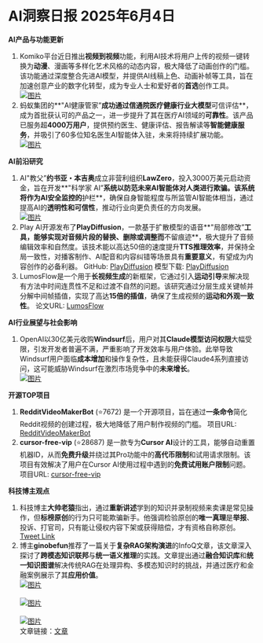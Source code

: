 # AI洞察日报 2025年6月4日

**AI产品与功能更新**

1.  Komiko平台近日推出**视频到视频**功能，利用AI技术将用户上传的视频一键转换为**动漫**、漫画等多样化艺术风格的动态内容，极大降低了动画创作的门槛。该功能通过深度整合先进AI模型，并提供AI线稿上色、动画补帧等工具，旨在加速创意产业的数字化转型，成为专业人士和爱好者的**首选**创作工具。
    <br/> [![图片](https://upload.chinaz.com/2025/0604/6388464889049235843422625.png "img")](https://upload.chinaz.com/2025/0604/6388464889049235843422625.png) <br/>
2.  蚂蚁集团的**"AI健康管家”**成功通过信通院医疗健康行业大模型**可信评估**，成为首批获认可的产品之一，进一步提升了其在医疗AI领域的**可靠性**。该产品已服务超**4000万用户**，提供预约医生、健康评估、报告解读等**智能健康服务**，并吸引了60多位知名医生AI智能体入驻，未来将持续扩展功能。
    <br/> [![图片](https://pic.chinaz.com/picmap/202309121506505395_0.jpg "img")](https://pic.chinaz.com/picmap/202309121506505395_0.jpg) <br/>

**AI前沿研究**

1.  AI"教父”**约书亚・本吉奥**成立非营利组织**LawZero**，投入3000万美元启动资金，旨在开发**"科学家 AI”**系统以防范未来AI智能体对人类进行欺骗。该系统将作为AI安全监控的**护栏**，确保自身智能程度与所监管AI智能体相当，通过提高AI的**透明性和可信性**，推动行业向更负责任的方向发展。
    <br/> [![图片](https://pic.chinaz.com/picmap/202412271635326771_0.jpg "img")](https://pic.chinaz.com/picmap/202412271635326771_0.jpg) <br/>
2.  Play AI开源发布了**PlayDiffusion**，一款基于扩散模型的语音**"局部修改”**工具，能够实现对音频片段的替换、删除或调整而**不留痕迹**，极大提升了音频编辑效率和自然度。该技术能以高达50倍的速度提升**TTS推理效率**，并保持全局一致性，对播客制作、AI配音和内容纠错等场景具有**重要意义**，有望成为内容创作的必备利器。
    GitHub: [PlayDiffusion](https://github.com/playht/PlayDiffusion) 模型下载: [PlayDiffusion](https://huggingface.co/PlayHT/PlayDiffusion)
3.  LumosFlow是一个用于**长视频生成**的新框架，它通过引入**运动引导**来解决现有方法中时间连贯性不足和过渡不自然的问题。该研究通过分层生成关键帧并分解中间帧插值，实现了高达**15倍的插值**，确保了生成视频的**运动和外观一致性**。
    论文URL: [LumosFlow](https://arxiv.org/abs/2506.02497)

**AI行业展望与社会影响**

1.  OpenAI以30亿美元收购**Windsurf**后，用户对其**Claude模型访问权限**大幅受限，引发开发者普遍不满，严重影响了开发效率与用户体验。此举导致Windsurf用户面临**成本增加**和操作复杂性，且未能获得Claude4系列直接访问，这可能威胁Windsurf在激烈市场竞争中的**未来增长**。
    <br/> [![图片](https://pic.chinaz.com/picmap/202502061719371797_2.jpg "img")](https://pic.chinaz.com/picmap/202502061719371797_2.jpg) <br/>

**开源TOP项目**

1.  **RedditVideoMakerBot** (⭐7672) 是一个开源项目，旨在通过**一条命令**简化Reddit视频的创建过程，极大地降低了用户制作视频的门槛。
    项目URL: [RedditVideoMakerBot](https://github.com/elebumm/RedditVideoMakerBot)
2.  **cursor-free-vip** (⭐28687) 是一款专为**Cursor AI**设计的工具，能够自动重置机器ID，从而**免费升级**并绕过其Pro功能中的**高代币限制**和试用请求限制。该项目有效解决了用户在Cursor AI使用过程中遇到的**免费试用账户限制**问题。
    项目URL: [cursor-free-vip](https://github.com/yeongpin/cursor-free-vip)

**科技博主观点**

1.  科技博主**大帅老猿**指出，通过**重新讲述**学到的知识并录制视频来卖课是常见操作，但**标榜原创**的行为只可能欺骗新手。他强调检验原创的**唯一真理**是**举报**、投诉、打官司，只有能让侵权内容下架或获得赔偿，才有资格自称原创。
    [Tweet Link](https://x.com/ezshine/status/1930068772146295153)
2.  博主**ginobefun**推荐了一篇关于**复杂RAG架构演进**的InfoQ文章，该文章深入探讨了**跨模态知识联邦**与**统一语义推理**的实践。文章提出通过**融合知识库**和**统一知识图谱**解决传统RAG在处理异构、多模态知识时的挑战，并通过医疗和金融案例展示了其**应用价值**。
<br/> [![图片](https://pbs.twimg.com/media/Gsj5vqPa0AAPVEa?format=jpg&name=orig "img")](https://pbs.twimg.com/media/Gsj5vqPa0AAPVEa?format=jpg&name=orig) <br/> <br/> [![图片](https://pbs.twimg.com/media/Gsj52bAasAIfgTI?format=jpg&name=orig "img")](https://pbs.twimg.com/media/Gsj52bAasAIfgTI?format=jpg&name=orig) <br/> <br/> [![图片](https://pbs.twimg.com/media/Gsj54ksasAADTeL?format=jpg&name=orig "img")](https://pbs.twimg.com/media/Gsj54ksasAADTeL?format=jpg&name=orig) <br/> 文章链接：[文章](https://bestblogs.dev/article/2ba211)
